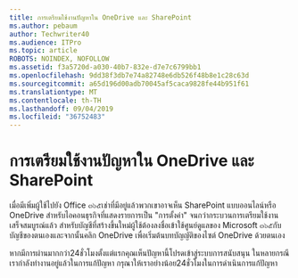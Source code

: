 ```yaml
---
title: การเตรียมใช้งานปัญหาใน OneDrive และ SharePoint
ms.author: pebaum
author: Techwriter40
ms.audience: ITPro
ms.topic: article
ROBOTS: NOINDEX, NOFOLLOW
ms.assetid: f3a5720d-a030-40b7-832e-d7e7c6799bb1
ms.openlocfilehash: 9dd38f3db7e74a82748e6db526f48b8e1c28c63d
ms.sourcegitcommit: a65d196d00adb70045af5caca9828fe44b951f61
ms.translationtype: MT
ms.contentlocale: th-TH
ms.lasthandoff: 09/04/2019
ms.locfileid: "36752483"
---
```

# <a name="provisioning-issues-in-onedrive-and-sharepoint"></a>การเตรียมใช้งานปัญหาใน OneDrive และ SharePoint

เมื่อมีเพิ่มผู้ใช้ไปยัง Office ๓๖๕เช่าที่มีอยู่แล้วพวกเขาอาจเห็น SharePoint แบบออนไลน์หรือ OneDrive สำหรับไอคอนธุรกิจที่แสดงรายการเป็น "การตั้งค่า" จนกว่ากระบวนการเตรียมใช้งานเสร็จสมบูรณ์แล้ว สำหรับบัญชีที่สร้างขึ้นใหม่ผู้ใช้ต้องลงชื่อเข้าใช้ศูนย์ดูแลของ Microsoft ๓๖๕กับบัญชีของตนเองและจากนั้นคลิก OneDrive เพื่อเริ่มต้นบทบัญญัติของไซต์ OneDrive ด้วยตนเอง
  
หากมีการผ่านมากกว่า24ชั่วโมงตั้งแต่แรกคุณเห็นปัญหานี้โปรดเข้าสู่ระบบการสนับสนุน ในหลายกรณีเรากำลังทำงานอยู่แล้วในการแก้ปัญหา กรุณาให้เราอย่างน้อย24ชั่วโมงในการดำเนินการแก้ปัญหา
  